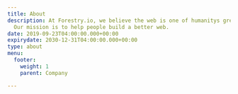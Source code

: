 ```yaml
---
title: About
description: At Forestry.io, we believe the web is one of humanitys greatest achievements.
  Our mission is to help people build a better web.
date: 2019-09-23T04:00:00.000+00:00
expirydate: 2030-12-31T04:00:00.000+00:00
type: about
menu:
  footer:
    weight: 1
    parent: Company

---
```

